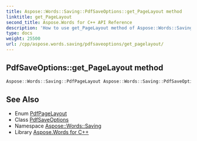 ```yaml
---
title: Aspose::Words::Saving::PdfSaveOptions::get_PageLayout method
linktitle: get_PageLayout
second_title: Aspose.Words for C++ API Reference
description: 'How to use get_PageLayout method of Aspose::Words::Saving::PdfSaveOptions class in C++.'
type: docs
weight: 25500
url: /cpp/aspose.words.saving/pdfsaveoptions/get_pagelayout/
---
```

## PdfSaveOptions::get_PageLayout method




```cpp
Aspose::Words::Saving::PdfPageLayout Aspose::Words::Saving::PdfSaveOptions::get_PageLayout() const
```

## See Also

* Enum [PdfPageLayout](../../pdfpagelayout/)
* Class [PdfSaveOptions](../)
* Namespace [Aspose::Words::Saving](../../)
* Library [Aspose.Words for C++](../../../)

